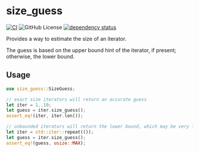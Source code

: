 # size_guess

[![CI](https://github.com/MaxMahem/size_guess/workflows/CI/badge.svg)](https://github.com/MaxMahem/size_guess/actions)
![GitHub License](https://img.shields.io/github/license/maxmahem/size_guess)
[![dependency status](https://deps.rs/repo/github/maxmahem/size_guess/status.svg)](https://deps.rs/repo/github/maxmahem/size_guess)

Provides a way to estimate the size of an iterator. 

The guess is based on the upper bound hint of the iterator, if present; otherwise, the lower bound.

## Usage

```rust
use size_guess::SizeGuess;

// exact size iterators will return an accurate guess
let iter = 1..10;
let guess = iter.size_guess();
assert_eq!(iter, iter.len());

// unbounded iterators will return the lower bound, which may be very large
let iter = std::iter::repeat(());
let guess = iter.size_guess();
assert_eq!(guess, usize::MAX);
```
